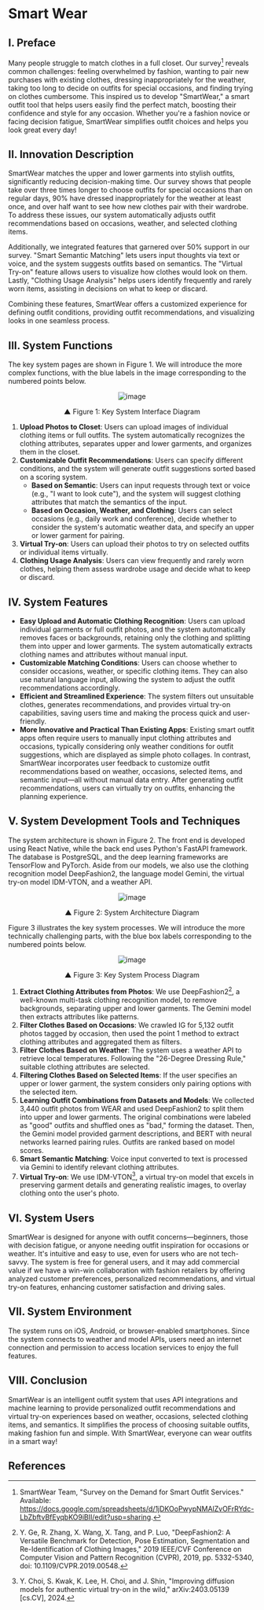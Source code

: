# Smart Wear

## I. Preface
Many people struggle to match clothes in a full closet. Our survey[^1] reveals common challenges: feeling overwhelmed by fashion, wanting to pair new purchases with existing clothes, dressing inappropriately for the weather, taking too long to decide on outfits for special occasions, and finding trying on clothes cumbersome. This inspired us to develop "SmartWear," a smart outfit tool that helps users easily find the perfect match, boosting their confidence and style for any occasion. Whether you're a fashion novice or facing decision fatigue, SmartWear simplifies outfit choices and helps you look great every day!

## II. Innovation Description
SmartWear matches the upper and lower garments into stylish outfits, significantly reducing decision-making time. Our survey shows that people take over three times longer to choose outfits for special occasions than on regular days, 90% have dressed inappropriately for the weather at least once, and over half want to see how new clothes pair with their wardrobe. To address these issues, our system automatically adjusts outfit recommendations based on occasions, weather, and selected clothing items.

Additionally, we integrated features that garnered over 50% support in our survey. "Smart Semantic Matching" lets users input thoughts via text or voice, and the system suggests outfits based on semantics. The "Virtual Try-on" feature allows users to visualize how clothes would look on them. Lastly, "Clothing Usage Analysis" helps users identify frequently and rarely worn items, assisting in decisions on what to keep or discard.

Combining these features, SmartWear offers a customized experience for defining outfit conditions, providing outfit recommendations, and visualizing looks in one seamless process.

## III. System Functions
The key system pages are shown in Figure 1. We will introduce the more complex functions, with the blue labels in the image corresponding to the numbered points below.

<p align="center" width="1200">
  <img alt="image" src="https://github.com/user-attachments/assets/f22e9586-e04b-4b26-95cc-07829cc9f7f1">
  <p align="center">▲ Figure 1: Key System Interface Diagram</p>
</p>

1. **Upload Photos to Closet**: Users can upload images of individual clothing items or full outfits. The system automatically recognizes the clothing attributes, separates upper and lower garments, and organizes them in the closet.
2. **Customizable Outfit Recommendations**: Users can specify different conditions, and the system will generate outfit suggestions sorted based on a scoring system.  
   - **Based on Semantic**: Users can input requests through text or voice (e.g., "I want to look cute"), and the system will suggest clothing attributes that match the semantics of the input.  
   - **Based on Occasion, Weather, and Clothing**: Users can select occasions (e.g., daily work and conference), decide whether to consider the system's automatic weather data, and specify an upper or lower garment for pairing.
3. **Virtual Try-on**: Users can upload their photos to try on selected outfits or individual items virtually.
4. **Clothing Usage Analysis**: Users can view frequently and rarely worn clothes, helping them assess wardrobe usage and decide what to keep or discard.

## IV. System Features
- **Easy Upload and Automatic Clothing Recognition**: Users can upload individual garments or full outfit photos, and the system automatically removes faces or backgrounds, retaining only the clothing and splitting them into upper and lower garments. The system automatically extracts clothing names and attributes without manual input.
- **Customizable Matching Conditions**: Users can choose whether to consider occasions, weather, or specific clothing items. They can also use natural language input, allowing the system to adjust the outfit recommendations accordingly.
- **Efficient and Streamlined Experience**: The system filters out unsuitable clothes, generates recommendations, and provides virtual try-on capabilities, saving users time and making the process quick and user-friendly.
- **More Innovative and Practical Than Existing Apps**: Existing smart outfit apps often require users to manually input clothing attributes and occasions, typically considering only weather conditions for outfit suggestions, which are displayed as simple photo collages. In contrast, SmartWear incorporates user feedback to customize outfit recommendations based on weather, occasions, selected items, and semantic input—all without manual data entry. After generating outfit recommendations, users can virtually try on outfits, enhancing the planning experience.

## V. System Development Tools and Techniques
The system architecture is shown in Figure 2. The front end is developed using React Native, while the back end uses Python's FastAPI framework. The database is PostgreSQL, and the deep learning frameworks are TensorFlow and PyTorch. Aside from our models, we also use the clothing recognition model DeepFashion2, the language model Gemini, the virtual try-on model IDM-VTON, and a weather API.

<p align="center" width="1200">
  <img alt="image" src="https://github.com/user-attachments/assets/612f764c-3615-4f3a-8be9-5f1909f37bec">
  <p align="center">▲ Figure 2: System Architecture Diagram</p>
</p>

Figure 3 illustrates the key system processes. We will introduce the more technically challenging parts, with the blue box labels corresponding to the numbered points below.

<p align="center" width="1200">
  <img alt="image" src="https://github.com/user-attachments/assets/7764d2e3-08a6-4313-a436-438927eb9647">
  <p align="center">▲ Figure 3: Key System Process Diagram</p>
</p>

1. **Extract Clothing Attributes from Photos**: We use DeepFashion2[^2], a well-known multi-task clothing recognition model, to remove backgrounds, separating upper and lower garments. The Gemini model then extracts attributes like patterns.
2. **Filter Clothes Based on Occasions**: We crawled IG for 5,132 outfit photos tagged by occasion, then used the point 1 method to extract clothing attributes and aggregated them as filters.
3. **Filter Clothes Based on Weather**: The system uses a weather API to retrieve local temperatures. Following the "26-Degree Dressing Rule," suitable clothing attributes are selected.
4. **Filtering Clothes Based on Selected Items**: If the user specifies an upper or lower garment, the system considers only pairing options with the selected item.
5. **Learning Outfit Combinations from Datasets and Models**: We collected 3,440 outfit photos from WEAR and used DeepFashion2 to split them into upper and lower garments. The original combinations were labeled as "good" outfits and shuffled ones as "bad," forming the dataset. Then, the Gemini model provided garment descriptions, and BERT with neural networks learned pairing rules. Outfits are ranked based on model scores.
6. **Smart Semantic Matching**: Voice input converted to text is processed via Gemini to identify relevant clothing attributes.
7. **Virtual Try-on**: We use IDM-VTON[^3], a virtual try-on model that excels in preserving garment details and generating realistic images, to overlay clothing onto the user's photo.

## VI. System Users
SmartWear is designed for anyone with outfit concerns—beginners, those with decision fatigue, or anyone needing outfit inspiration for occasions or weather. It's intuitive and easy to use, even for users who are not tech-savvy. The system is free for general users, and it may add commercial value if we have a win-win collaboration with fashion retailers by offering analyzed customer preferences, personalized recommendations, and virtual try-on features, enhancing customer satisfaction and driving sales.

## VII. System Environment
The system runs on iOS, Android, or browser-enabled smartphones. Since the system connects to weather and model APIs, users need an internet connection and permission to access location services to enjoy the full features.

## VIII. Conclusion
SmartWear is an intelligent outfit system that uses API integrations and machine learning to provide personalized outfit recommendations and virtual try-on experiences based on weather, occasions, selected clothing items, and semantics. It simplifies the process of choosing suitable outfits, making fashion fun and simple. With SmartWear, everyone can wear outfits in a smart way!

## References
[^1]: SmartWear Team, "Survey on the Demand for Smart Outfit Services." Available: <https://docs.google.com/spreadsheets/d/1jDKOoPwypNMAlZvOFrRYdc-LbZbftvBfEyqbKO9iBII/edit?usp=sharing>.
[^2]: Y. Ge, R. Zhang, X. Wang, X. Tang, and P. Luo, "DeepFashion2: A Versatile Benchmark for Detection, Pose Estimation, Segmentation and Re-Identification of Clothing Images," 2019 IEEE/CVF Conference on Computer Vision and Pattern Recognition (CVPR), 2019, pp. 5332-5340, doi: 10.1109/CVPR.2019.00548.
[^3]: Y. Choi, S. Kwak, K. Lee, H. Choi, and J. Shin, "Improving diffusion models for authentic virtual try-on in the wild," arXiv:2403.05139 [cs.CV], 2024.
